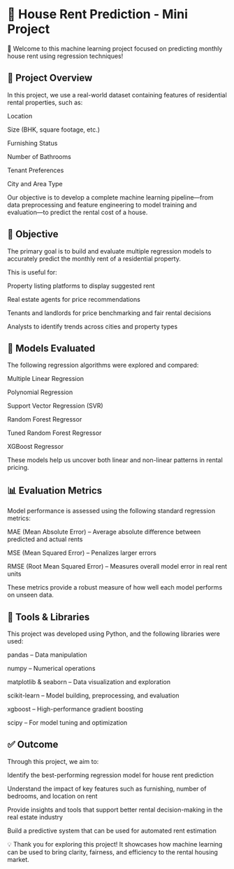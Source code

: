 # 🏡 House Rent Prediction - Mini Project
👋 Welcome to this machine learning project focused on predicting monthly house rent using regression techniques!

## 📝 Project Overview
In this project, we use a real-world dataset containing features of residential rental properties, such as:

Location

Size (BHK, square footage, etc.)

Furnishing Status

Number of Bathrooms

Tenant Preferences

City and Area Type

Our objective is to develop a complete machine learning pipeline—from data preprocessing and feature engineering to model training and evaluation—to predict the rental cost of a house.

## 🎯 Objective
The primary goal is to build and evaluate multiple regression models to accurately predict the monthly rent of a residential property.

This is useful for:

Property listing platforms to display suggested rent

Real estate agents for price recommendations

Tenants and landlords for price benchmarking and fair rental decisions

Analysts to identify trends across cities and property types

## 🤖 Models Evaluated
The following regression algorithms were explored and compared:

Multiple Linear Regression

Polynomial Regression

Support Vector Regression (SVR)

Random Forest Regressor

Tuned Random Forest Regressor

XGBoost Regressor

These models help us uncover both linear and non-linear patterns in rental pricing.

## 📊 Evaluation Metrics
Model performance is assessed using the following standard regression metrics:

MAE (Mean Absolute Error) – Average absolute difference between predicted and actual rents

MSE (Mean Squared Error) – Penalizes larger errors

RMSE (Root Mean Squared Error) – Measures overall model error in real rent units

These metrics provide a robust measure of how well each model performs on unseen data.

## 🧰 Tools & Libraries
This project was developed using Python, and the following libraries were used:

pandas – Data manipulation

numpy – Numerical operations

matplotlib & seaborn – Data visualization and exploration

scikit-learn – Model building, preprocessing, and evaluation

xgboost – High-performance gradient boosting

scipy – For model tuning and optimization

## ✅ Outcome
Through this project, we aim to:

Identify the best-performing regression model for house rent prediction

Understand the impact of key features such as furnishing, number of bedrooms, and location on rent

Provide insights and tools that support better rental decision-making in the real estate industry

Build a predictive system that can be used for automated rent estimation

💡 Thank you for exploring this project! It showcases how machine learning can be used to bring clarity, fairness, and efficiency to the rental housing market.


